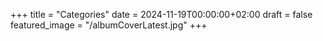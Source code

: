 +++
title = "Categories"
date = 2024-11-19T00:00:00+02:00
draft = false
featured_image = "/albumCoverLatest.jpg"
+++

